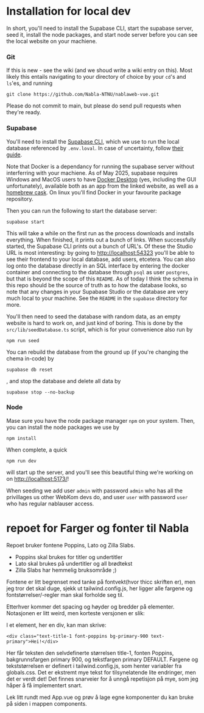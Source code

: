 # Installation for local dev
In short, you'll need to install the Supabase CLI, start the supabase server, seed it, install the node packages, and start node server before you can see the local website on your machiene.

### Git
If this is new - see the wiki (and we shoud write a wiki entry on this). Most likely this entails navigating to your directory of choice by your `cd`'s and `ls`'es, and running
```shell
git clone https://github.com/Nabla-NTNU/nablaweb-vue.git
```
Please do not commit to main, but please do send pull requests when they're ready.

### Supabase
You'll need to install the [Supabase CLI](https://supabase.com/docs/guides/local-development/cli/getting-started?queryGroups=platform&platform=windows&queryGroups=access-method&access-method=postgres), which we use to run the local database referenced by `.env.loval`. In case of uncertainty, follow [their guide](https://supabase.com/docs/guides/local-development/cli/getting-started?queryGroups=platform&platform=windows&queryGroups=access-method&access-method=postgres).

Note that Docker is a dependancy for running the supabase server without interferring with your machiene. As of May 2025, supabase requires Windows and MacOS users to have [Docker Desktop](https://docs.docker.com/desktop/) (yes, including the GUI unfortunately), available both as an app from the linked website, as well as a [homebrew cask](https://formulae.brew.sh/cask/docker). On linux you'll find Docker in your favourite package repository.

Then you can run the following to start the database server:
```shell
supabase start
```
This will take a while on the first run as the process downloads and installs everything. When finished, it prints out a bunch of links. When successfully started, the Supabase CLI prints out a bunch of URL's. Of these the Studio URL is most interesting: by going to [http://localhost:54323](http://localhost:54323) you'll be able to see their frontend to your local database, add users, etcetera. You can also log onto the database directly in an SQL interface by entering the docker container and connecting to the database through `psql` as user `postgres`, but that is beyond the scope of this `README`. As of today I think the schema in this repo should be the source of truth as to how the database looks, so note that any changes in your Supabase Studio or the database are very much local to your machine. See the `README` in the `supabase` directory for more.

You'll then need to seed the database with random data, as an empty website is hard to work on, and just kind of boring. This is done by the `src/lib/seedDatabase.ts` script, which is for your convenience also run by
```shell
npm run seed
```

You can rebuild the database from the ground up (if you're changing the chema in-code) by 
```shell
supabase db reset
```
, and stop the database and delete all data by
```shell
supabase stop --no-backup
```

### Node
Mase sure you have the node package manager `npm` on your system. Then, you can install the node packages we use by
```shell
npm install
```
When complete, a quick
```shell
npm run dev
```
will start up the server, and you'll see this beautiful thing we're working on on [http://localhost:5173/](http://localhost:5173/)!

When seeding we add user `admin` with password `admin` who has all the privillages us other WebKom devs do, and user `user` with password `user`  who has regular nablauser access.

# repoet for Farger og fonter til Nabla

Repoet bruker fontene Poppins, Lato og Zilla Slabs.

- Poppins skal brukes for titler og undertitler
- Lato skal brukes på undertitler og all brødtekst
- Zilla Slabs har hemmelig bruksområde ;)

Fontene er litt begrenset med tanke på fontvekt(hvor thicc skriften er), men jeg tror det skal duge, sjekk ut tailwind.config.js, her ligger alle fargene og fontstørrelser/-regler man skal forholde seg til.

Etterhver kommer det spacing og høyder og bredder på elementer. Notasjonen er litt weird, men korteste versjonen er slik:

I et element, her en div, kan man skrive:
```
<div class="text-title-1 font-poppins bg-primary-900 text-primary">Hei!</div>
```

Her får teksten den selvdefinerte størrelsen title-1, fonten Poppins, bakgrunnsfargen primary 900, og tekstfargen primary DEFAULT. Fargene og tekststørrelsen er definert i tailwind.config.js, som henter variabler fra globals.css. Det er ekstremt mye tekst for tilsynelatende lite endringer, men det er verdt det! Det finnes snarveier for å unngå repetisjon på mye, som jeg håper å få implementert snart.

Lek litt rundt med App.vue og prøv å lage egne komponenter du kan bruke på siden i mappen components.




<!--
TODO (non-critical)
    - Show errors in UI
        - Better try-catch loops in composables pls
        - Button success state
        - Text banner on non-local error
    - Add place to edit group name / group logo
    - choose tilitsvalgt 
    - clean tailwind.config.js
    - actually implement and respect loading & states
    - get ESLing working (eslint-plugin-vue)
    - get pre-commit working (lint-staged)
    - Unit tests :((
    - animation for changing leader would be lit
        - mby a thank you for your service meme gif?
    - Fix header/footer links (& simplify?)
-->